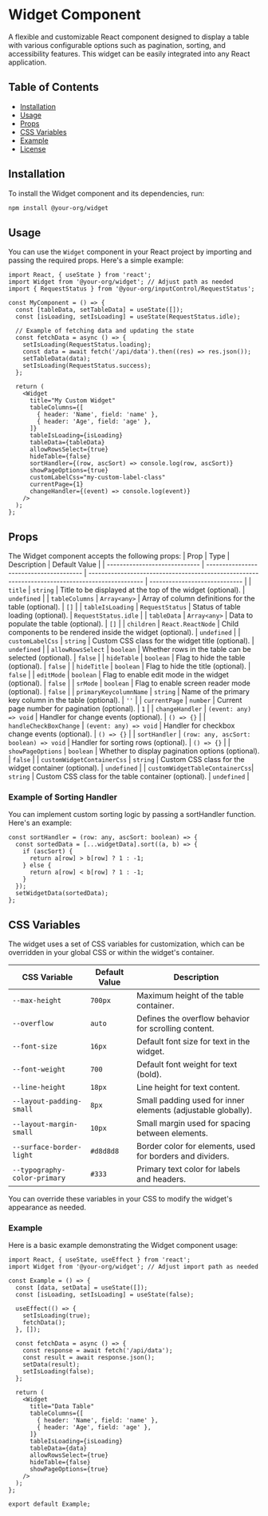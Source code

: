 # Widget Component

A flexible and customizable React component designed to display a table with various configurable options such as pagination, sorting, and accessibility features. This widget can be easily integrated into any React application.

## Table of Contents

- [Installation](#installation)
- [Usage](#usage)
- [Props](#props)
- [CSS Variables](#css-variables)
- [Example](#example)
- [License](#license)

## Installation

To install the Widget component and its dependencies, run:

```bash
npm install @your-org/widget
```

## Usage

You can use the `Widget` component in your React project by importing and passing the required props. Here's a simple example:

```tsx
import React, { useState } from 'react';
import Widget from '@your-org/widget'; // Adjust path as needed
import { RequestStatus } from '@your-org/inputControl/RequestStatus';

const MyComponent = () => {
  const [tableData, setTableData] = useState([]);
  const [isLoading, setIsLoading] = useState(RequestStatus.idle);

  // Example of fetching data and updating the state
  const fetchData = async () => {
    setIsLoading(RequestStatus.loading);
    const data = await fetch('/api/data').then((res) => res.json());
    setTableData(data);
    setIsLoading(RequestStatus.success);
  };

  return (
    <Widget
      title="My Custom Widget"
      tableColumns={[
        { header: 'Name', field: 'name' },
        { header: 'Age', field: 'age' },
      ]}
      tableIsLoading={isLoading}
      tableData={tableData}
      allowRowsSelect={true}
      hideTable={false}
      sortHandler={(row, ascSort) => console.log(row, ascSort)}
      showPageOptions={true}
      customLabelCss="my-custom-label-class"
      currentPage={1}
      changeHandler={(event) => console.log(event)}
    />
  );
};
```

## Props

The Widget component accepts the following props:
| Prop | Type | Description | Default Value |
| ----------------------------- | --------------------------------------- | ----------------------------------------------------------------------------------------------- | ----------------------------- |
| `title` | `string` | Title to be displayed at the top of the widget (optional). | `undefined` |
| `tableColumns` | `Array<any>` | Array of column definitions for the table (optional). | `[]` |
| `tableIsLoading` | `RequestStatus` | Status of table loading (optional). | `RequestStatus.idle` |
| `tableData` | `Array<any>` | Data to populate the table (optional). | `[]` |
| `children` | `React.ReactNode` | Child components to be rendered inside the widget (optional). | `undefined` |
| `customLabelCss` | `string` | Custom CSS class for the widget title (optional). | `undefined` |
| `allowRowsSelect` | `boolean` | Whether rows in the table can be selected (optional). | `false` |
| `hideTable` | `boolean` | Flag to hide the table (optional). | `false` |
| `hideTitle` | `boolean` | Flag to hide the title (optional). | `false` |
| `editMode` | `boolean` | Flag to enable edit mode in the widget (optional). | `false` |
| `srMode` | `boolean` | Flag to enable screen reader mode (optional). | `false` |
| `primaryKeycolumnName` | `string` | Name of the primary key column in the table (optional). | `''` |
| `currentPage` | `number` | Current page number for pagination (optional). | `1` |
| `changeHandler` | `(event: any) => void` | Handler for change events (optional). | `() => {}` |
| `handleCheckBoxChange` | `(event: any) => void` | Handler for checkbox change events (optional). | `() => {}` |
| `sortHandler` | `(row: any, ascSort: boolean) => void` | Handler for sorting rows (optional). | `() => {}` |
| `showPageOptions` | `boolean` | Whether to display pagination options (optional). | `false` |
| `customWidgetContainerCss` | `string` | Custom CSS class for the widget container (optional). | `undefined` |
| `customWidgetTableContainerCss`| `string` | Custom CSS class for the table container (optional). | `undefined` |

### Example of Sorting Handler

You can implement custom sorting logic by passing a sortHandler function. Here's an example:

```tsx
const sortHandler = (row: any, ascSort: boolean) => {
  const sortedData = [...widgetData].sort((a, b) => {
    if (ascSort) {
      return a[row] > b[row] ? 1 : -1;
    } else {
      return a[row] < b[row] ? 1 : -1;
    }
  });
  setWidgetData(sortedData);
};
```

## CSS Variables

The widget uses a set of CSS variables for customization, which can be overridden in your global CSS or within the widget's container.

| CSS Variable                 | Default Value | Description                                                  |
| ---------------------------- | ------------- | ------------------------------------------------------------ |
| `--max-height`               | `700px`       | Maximum height of the table container.                       |
| `--overflow`                 | `auto`        | Defines the overflow behavior for scrolling content.         |
| `--font-size`                | `16px`        | Default font size for text in the widget.                    |
| `--font-weight`              | `700`         | Default font weight for text (bold).                         |
| `--line-height`              | `18px`        | Line height for text content.                                |
| `--layout-padding-small`     | `8px`         | Small padding used for inner elements (adjustable globally). |
| `--layout-margin-small`      | `10px`        | Small margin used for spacing between elements.              |
| `--surface-border-light`     | `#d8d8d8`     | Border color for elements, used for borders and dividers.    |
| `--typography-color-primary` | `#333`        | Primary text color for labels and headers.                   |

You can override these variables in your CSS to modify the widget's appearance as needed.

### Example

Here is a basic example demonstrating the Widget component usage:

```tsx
import React, { useState, useEffect } from 'react';
import Widget from '@your-org/widget'; // Adjust import path as needed

const Example = () => {
  const [data, setData] = useState([]);
  const [isLoading, setIsLoading] = useState(false);

  useEffect(() => {
    setIsLoading(true);
    fetchData();
  }, []);

  const fetchData = async () => {
    const response = await fetch('/api/data');
    const result = await response.json();
    setData(result);
    setIsLoading(false);
  };

  return (
    <Widget
      title="Data Table"
      tableColumns={[
        { header: 'Name', field: 'name' },
        { header: 'Age', field: 'age' },
      ]}
      tableIsLoading={isLoading}
      tableData={data}
      allowRowsSelect={true}
      hideTable={false}
      showPageOptions={true}
    />
  );
};

export default Example;
```
